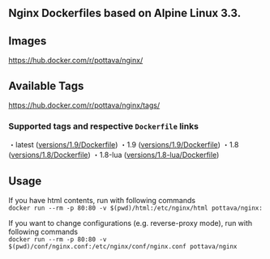 Nginx Dockerfiles based on Alpine Linux 3.3.
---

## Images

https://hub.docker.com/r/pottava/nginx/

## Available Tags

https://hub.docker.com/r/pottava/nginx/tags/

### Supported tags and respective `Dockerfile` links

・latest ([versions/1.9/Dockerfile](https://github.com/pottava/docker-nginx/blob/master/versions/1.9/Dockerfile))
・1.9 ([versions/1.9/Dockerfile](https://github.com/pottava/docker-nginx/blob/master/versions/1.9/Dockerfile))
・1.8 ([versions/1.8/Dockerfile](https://github.com/pottava/docker-nginx/blob/master/versions/1.8/Dockerfile))
・1.8-lua ([versions/1.8-lua/Dockerfile](https://github.com/pottava/docker-nginx/blob/master/versions/1.8-lua/Dockerfile))

## Usage

If you have html contents, run with following commands  
`docker run --rm -p 80:80 -v $(pwd)/html:/etc/nginx/html pottava/nginx:`

If you want to change configurations (e.g. reverse-proxy mode), run with following commands  
`docker run --rm -p 80:80 -v $(pwd)/conf/nginx.conf:/etc/nginx/conf/nginx.conf pottava/nginx`
